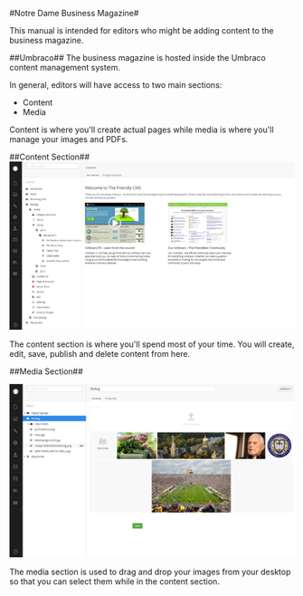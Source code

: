 #Notre Dame Business Magazine#

This manual is intended for editors who might be adding content to the business magazine.

##Umbraco##
The business magazine is hosted inside the Umbraco content management system.

In general, editors will have access to two main sections:

* Content
* Media

Content is where you'll create actual pages while media is where you'll manage your images and PDFs.

##Content Section##
![content-tree.png](assets/content-tree.png)

The content section is where you'll spend most of your time.  You will create, edit, save, publish and delete content from here.

##Media Section##

![media-section.png](assets/media-section.png)

The media section is used to drag and drop your images from your desktop so that you can select them while in the content section.